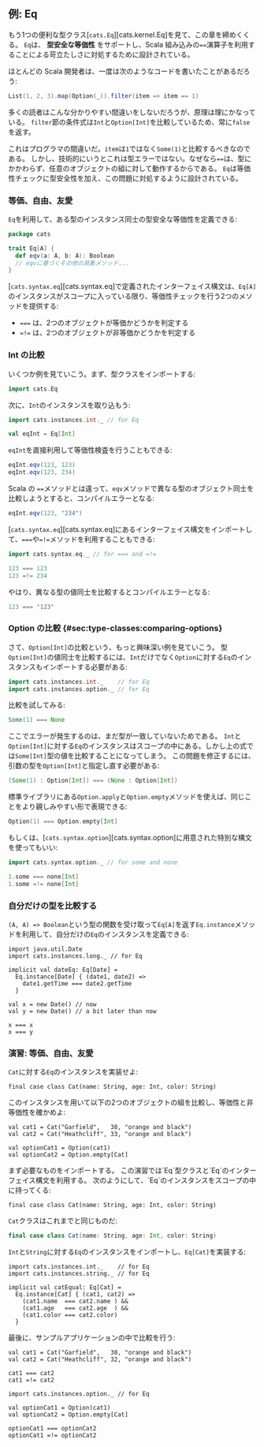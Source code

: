 ## 例: Eq

もう1つの便利な型クラス[`cats.Eq`][cats.kernel.Eq]を見て、この章を締めくくる。
`Eq`は、 **型安全な等価性** をサポートし、Scala 組み込みの`==`演算子を利用することによる苛立たしさに対処するために設計されている。

ほとんどの Scala 開発者は、一度は次のようなコードを書いたことがあるだろう:

```scala
List(1, 2, 3).map(Option(_)).filter(item => item == 1)
```

多くの読者はこんな分かりやすい間違いをしないだろうが、原理は理にかなっている。
`filter`節の条件式は`Int`と`Option[Int]`を比較しているため、常に`false`を返す。

これはプログラマの間違いだ。`item`は`1`ではなく`Some(1)`と比較するべきなのである。
しかし、技術的にいうとこれは型エラーではない。なぜなら`==`は、型にかかわらず、任意のオブジェクトの組に対して動作するからである。
`Eq`は等価性チェックに型安全性を加え、この問題に対処するように設計されている。

### 等価、自由、友愛

`Eq`を利用して、ある型のインスタンス同士の型安全な等価性を定義できる:

```scala
package cats

trait Eq[A] {
  def eqv(a: A, b: A): Boolean
  // eqvに基づくその他の具象メソッド...
}
```

[`cats.syntax.eq`][cats.syntax.eq]で定義されたインターフェイス構文は、`Eq[A]`のインスタンスがスコープに入っている限り、等価性チェックを行う2つのメソッドを提供する:

 - `===` は、2つのオブジェクトが等価かどうかを判定する
 - `=!=` は、2つのオブジェクトが非等価かどうかを判定する

### Int の比較

いくつか例を見ていこう。まず、型クラスをインポートする:

```scala
import cats.Eq
```

次に、`Int`のインスタンスを取り込もう:

```scala
import cats.instances.int._ // for Eq

val eqInt = Eq[Int]
```

`eqInt`を直接利用して等価性検査を行うこともできる:

```scala
eqInt.eqv(123, 123)
eqInt.eqv(123, 234)
```

Scala の `==`メソッドとは違って、`eqv`メソッドで異なる型のオブジェクト同士を比較しようとすると、コンパイルエラーとなる:

```scala
eqInt.eqv(123, "234")
```

[`cats.syntax.eq`][cats.syntax.eq]にあるインターフェイス構文をインポートして、`===`や`=!=`メソッドを利用することもできる:

```scala
import cats.syntax.eq._ // for === and =!=
```

```scala
123 === 123
123 =!= 234
```

やはり、異なる型の値同士を比較するとコンパイルエラーとなる:

```scala
123 === "123"
```

### Option の比較 {#sec:type-classes:comparing-options}

さて、`Option[Int]`の比較という、もっと興味深い例を見ていこう。
型`Option[Int]`の値同士を比較するには、`Int`だけでなく`Option`に対する`Eq`のインスタンスもインポートする必要がある:

```scala
import cats.instances.int._    // for Eq
import cats.instances.option._ // for Eq
```

比較を試してみる:

```scala
Some(1) === None
```

ここでエラーが発生するのは、まだ型が一致していないためである。
`Int`と`Option[Int]`に対する`Eq`のインスタンスはスコープの中にある。しかし上の式では`Some[Int]`型の値を比較することになってしまう。
この問題を修正するには、引数の型を`Option[Int]`と指定し直す必要がある:

```scala
(Some(1) : Option[Int]) === (None : Option[Int])
```

標準ライブラリにある`Option.apply`と`Option.empty`メソッドを使えば、同じことをより親しみやすい形で表現できる:

```scala
Option(1) === Option.empty[Int]
```

もしくは、[`cats.syntax.option`][cats.syntax.option]に用意された特別な構文を使ってもいい:

```scala
import cats.syntax.option._ // for some and none
```

```scala
1.some === none[Int]
1.some =!= none[Int]
```

### 自分だけの型を比較する

`(A, A) => Boolean`という型の関数を受け取って`Eq[A]`を返す`Eq.instance`メソッドを利用して、自分だけの`Eq`のインスタンスを定義できる:

```tut:book:silent
import java.util.Date
import cats.instances.long._ // for Eq
```

```tut:book:silent
implicit val dateEq: Eq[Date] =
  Eq.instance[Date] { (date1, date2) =>
    date1.getTime === date2.getTime
  }
```

```tut:book:silent
val x = new Date() // now
val y = new Date() // a bit later than now
```

```tut:book
x === x
x === y
```

### 演習: 等価、自由、友愛

`Cat`に対する`Eq`のインスタンスを実装せよ:

```tut:book:silent
final case class Cat(name: String, age: Int, color: String)
```

このインスタンスを用いて以下の2つのオブジェクトの組を比較し、等価性と非等価性を確かめよ:

```tut:book:silent
val cat1 = Cat("Garfield",   38, "orange and black")
val cat2 = Cat("Heathcliff", 33, "orange and black")

val optionCat1 = Option(cat1)
val optionCat2 = Option.empty[Cat]
```

<div class="solution">
まず必要なものをインポートする。
この演習では`Eq`型クラスと`Eq`のインターフェイス構文を利用する。
次のようにして、`Eq`のインスタンスをスコープの中に持ってくる:

```tut:book:silent
final case class Cat(name: String, age: Int, color: String)
```

`Cat`クラスはこれまでと同じものだ:

```scala
final case class Cat(name: String, age: Int, color: String)
```

`Int`と`String`に対する`Eq`のインスタンスをインポートし、`Eq[Cat]`を実装する:

```tut:book:silent
import cats.instances.int._    // for Eq
import cats.instances.string._ // for Eq

implicit val catEqual: Eq[Cat] =
  Eq.instance[Cat] { (cat1, cat2) =>
    (cat1.name  === cat2.name ) &&
    (cat1.age   === cat2.age  ) &&
    (cat1.color === cat2.color)
  }
```

最後に、サンプルアプリケーションの中で比較を行う:

```tut:book
val cat1 = Cat("Garfield",   38, "orange and black")
val cat2 = Cat("Heathcliff", 32, "orange and black")

cat1 === cat2
cat1 =!= cat2
```

```tut:book:silent
import cats.instances.option._ // for Eq
```

```tut:book
val optionCat1 = Option(cat1)
val optionCat2 = Option.empty[Cat]

optionCat1 === optionCat2
optionCat1 =!= optionCat2
```
</div>
